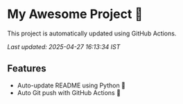 # My Awesome Project 🚀

This project is automatically updated using GitHub Actions.

_Last updated: 2025-04-27 16:13:34 IST_

## Features
- Auto-update README using Python 🐍
- Auto Git push with GitHub Actions 🤖
